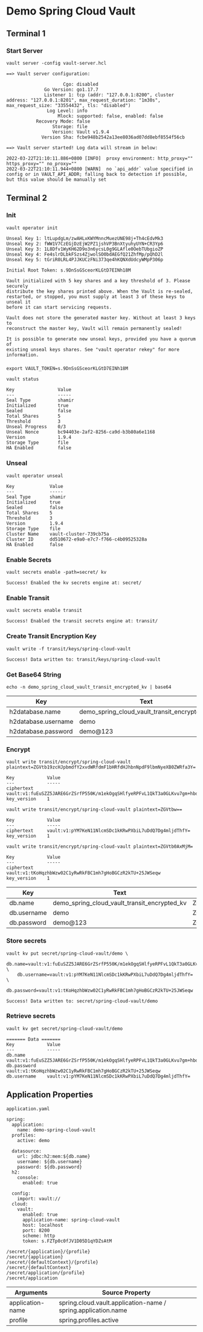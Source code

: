 # Demo Spring Cloud Vault

## Terminal 1

### Start Server

`vault server -config vault-server.hcl`

```
==> Vault server configuration:

                     Cgo: disabled
              Go Version: go1.17.7
              Listener 1: tcp (addr: "127.0.0.1:8200", cluster address: "127.0.0.1:8201", max_request_duration: "1m30s", max_request_size: "33554432", tls: "disabled")
               Log Level: info
                   Mlock: supported: false, enabled: false
           Recovery Mode: false
                 Storage: file
                 Version: Vault v1.9.4
             Version Sha: fcbe948b2542a13ee8036ad07dd8ebf8554f56cb

==> Vault server started! Log data will stream in below:

2022-03-22T21:10:11.886+0800 [INFO]  proxy environment: http_proxy="" https_proxy="" no_proxy=""
2022-03-22T21:10:11.944+0800 [WARN]  no `api_addr` value specified in config or in VAULT_API_ADDR; falling back to detection if possible, but this value should be manually set
```

## Terminal 2

### Init

`vault operator init`

```
Unseal Key 1: ltLupdgLm/zwAHLxKWYMnncMuezUNE98j+Th4cEdvMk3
Unseal Key 2: fWW1V7CzEGjDzEjW2PZ1jshVP3BnXtyuhyUYN+CR3Yp6
Unseal Key 3: 1L8Dfv1WyKH62D9o3n6ycsL0g9GLAfle0OebTUbgioZP
Unseal Key 4: Fe4slrDLbkFSzs4ZjwolSO0bdAEGfQ21ZhfMp/pQhD2l
Unseal Key 5: tGriR0LRL4PJJKUCzFNi373qe4hKQNXdUdcyWMpP306p

Initial Root Token: s.9DnSsGSceorKLGtD7EINh18M

Vault initialized with 5 key shares and a key threshold of 3. Please securely
distribute the key shares printed above. When the Vault is re-sealed,
restarted, or stopped, you must supply at least 3 of these keys to unseal it
before it can start servicing requests.

Vault does not store the generated master key. Without at least 3 keys to
reconstruct the master key, Vault will remain permanently sealed!

It is possible to generate new unseal keys, provided you have a quorum of
existing unseal keys shares. See "vault operator rekey" for more information.
```

###

`export VAULT_TOKEN=s.9DnSsGSceorKLGtD7EINh18M`

`vault status`

```
Key                Value
---                -----
Seal Type          shamir
Initialized        true
Sealed             false
Total Shares       5
Threshold          3
Unseal Progress    0/3
Unseal Nonce       bc94403e-2af2-8256-ca9d-b3b80a6e1168
Version            1.9.4
Storage Type       file
HA Enabled         false
```

### Unseal

`vault operator unseal`

```
Key             Value
---             -----
Seal Type       shamir
Initialized     true
Sealed          false
Total Shares    5
Threshold       3
Version         1.9.4
Storage Type    file
Cluster Name    vault-cluster-739cb75a
Cluster ID      dd510672-e9a0-e7c7-f766-c4b09525328a
HA Enabled      false
```

### Enable Secrets

`vault secrets enable -path=secret/ kv`

```
Success! Enabled the kv secrets engine at: secret/
```

### Enable Transit

`vault secrets enable transit`

```
Success! Enabled the transit secrets engine at: transit/
```

### Create Transit Encryption Key

`vault write -f transit/keys/spring-cloud-vault`

```
Success! Data written to: transit/keys/spring-cloud-vault
```

### Get Base64 String

`echo -n demo_spring_cloud_vault_transit_encrypted_kv | base64`

| Key                 | Text                                         | Base64                                                       |
| ------------------- | -------------------------------------------- | ------------------------------------------------------------ |
| h2database.name     | demo_spring_cloud_vault_transit_encrypted_kv | ZGVtb19zcHJpbmdfY2xvdWRfdmF1bHRfdHJhbnNpdF9lbmNyeXB0ZWRfa3Y= |
| h2database.username | demo                                         | ZGVtbw==                                                     |
| h2database.password | demo@123                                     | ZGVtb0AxMjM=                                                 |

### Encrypt

`vault write transit/encrypt/spring-cloud-vault plaintext=ZGVtb19zcHJpbmdfY2xvdWRfdmF1bHRfdHJhbnNpdF9lbmNyeXB0ZWRfa3Y=`

```
Key            Value
---            -----
ciphertext     vault:v1:fuEuSZZ5JARE6GrZSrfP550K/m1ekOgqSHlfyeRPFvL1QkT3a0GLKvu7gm+hbdlXfkWBXhaOGLfe3sbKhGNJqceZvgbSDtb1
key_version    1
```

`vault write transit/encrypt/spring-cloud-vault plaintext=ZGVtbw==`

```
Key            Value
---            -----
ciphertext     vault:v1:pYM7KeN11NlcmSDc1kKRwPXbiL7uDdQ7Dg4mljdThfY=
key_version    1
```

`vault write transit/encrypt/spring-cloud-vault plaintext=ZGVtb0AxMjM=`

```
Key            Value
---            -----
ciphertext     vault:v1:tKoHqzhbWzw02C1yRwRkFBC1mh7gHoBGCzR2kTU+25JWSeqw
key_version    1
```

| Key         | Text                                         | Base64                                                       | Transit Encrypted                                                                                   |
| ----------- | -------------------------------------------- | ------------------------------------------------------------ | --------------------------------------------------------------------------------------------------- |
| db.name     | demo_spring_cloud_vault_transit_encrypted_kv | ZGVtb19zcHJpbmdfY2xvdWRfdmF1bHRfdHJhbnNpdF9lbmNyeXB0ZWRfa3Y= | v1:fuEuSZZ5JARE6GrZSrfP550K/m1ekOgqSHlfyeRPFvL1QkT3a0GLKvu7gm+hbdlXfkWBXhaOGLfe3sbKhGNJqceZvgbSDtb1 |
| db.username | demo                                         | ZGVtbw==                                                     | vault:v1:pYM7KeN11NlcmSDc1kKRwPXbiL7uDdQ7Dg4mljdThfY=                                               |
| db.password | demo@123                                     | ZGVtb0AxMjM=                                                 | vault:v1:tKoHqzhbWzw02C1yRwRkFBC1mh7gHoBGCzR2kTU+25JWSeqw                                           |

### Store secrets

```
vault kv put secret/spring-cloud-vault/demo \
    db.name=vault:v1:fuEuSZZ5JARE6GrZSrfP550K/m1ekOgqSHlfyeRPFvL1QkT3a0GLKvu7gm+hbdlXfkWBXhaOGLfe3sbKhGNJqceZvgbSDtb1 \
    db.username=vault:v1:pYM7KeN11NlcmSDc1kKRwPXbiL7uDdQ7Dg4mljdThfY= \
    db.password=vault:v1:tKoHqzhbWzw02C1yRwRkFBC1mh7gHoBGCzR2kTU+25JWSeqw
```

```
Success! Data written to: secret/spring-cloud-vault/demo
```

### Retrieve secrets

`vault kv get secret/spring-cloud-vault/demo`

```
======= Data =======
Key            Value
---            -----
db.name        vault:v1:fuEuSZZ5JARE6GrZSrfP550K/m1ekOgqSHlfyeRPFvL1QkT3a0GLKvu7gm+hbdlXfkWBXhaOGLfe3sbKhGNJqceZvgbSDtb1
db.password    vault:v1:tKoHqzhbWzw02C1yRwRkFBC1mh7gHoBGCzR2kTU+25JWSeqw
db.username    vault:v1:pYM7KeN11NlcmSDc1kKRwPXbiL7uDdQ7Dg4mljdThfY=
```

## Application Properties

`application.yaml`

```
spring:
  application:
    name: demo-spring-cloud-vault
  profiles:
    active: demo

  datasource:
    url: jdbc:h2:mem:${db.name}
    username: ${db.username}
    password: ${db.password}
  h2:
    console:
      enabled: true

  config:
    import: vault://
  cloud:
    vault:
      enabled: true
      application-name: spring-cloud-vault
      host: localhost
      port: 8200
      scheme: http
      token: s.FZTp0c0fJV1D05D1qYDZsAtM
```

```
/secret/{application}/{profile}
/secret/{application}
/secret/{defaultContext}/{profile}
/secret/{defaultContext}
/secret/application/{profile}
/secret/application
```

| Arguments        | Source Property                                               |
| ---------------- | ------------------------------------------------------------- |
| application-name | spring.cloud.vault.application-name / spring.application.name |
| profile          | spring.profiles.active                                        |
